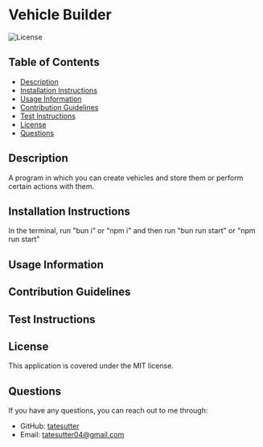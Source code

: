 
# Vehicle Builder
![License](https://img.shields.io/badge/license-MIT-blue.svg)

## Table of Contents
- [Description](#description)
- [Installation Instructions](#installation-instructions)
- [Usage Information](#usage-information)
- [Contribution Guidelines](#contribution-guidelines)
- [Test Instructions](#test-instructions)
- [License](#license)
- [Questions](#questions)

## Description
A program in which you can create vehicles and store them or perform certain actions with them.

## Installation Instructions
In the terminal, run "bun i" or "npm i" and then run "bun run start" or "npm run start"

## Usage Information


## Contribution Guidelines


## Test Instructions


## License
This application is covered under the MIT license.

## Questions
If you have any questions, you can reach out to me through:
- GitHub: [tatesutter](https://github.com/tatesutter)
- Email: [tatesutter04@gmail.com](mailto:tatesutter04@gmail.com)
